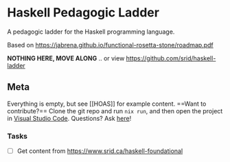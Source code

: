 # Haskell Pedagogic Ladder

A pedagogic ladder for the Haskell programming language.

Based on https://jabrena.github.io/functional-rosetta-stone/roadmap.pdf

**NOTHING HERE, MOVE ALONG** .. or view https://github.com/srid/haskell-ladder

## Meta

Everything is empty, but see [[HOAS]] for example content. ==Want to contribute?== Clone the git repo and run `nix run`, and then open the project in [Visual Studio Code](https://emanote.srid.ca/resources/vscode). Questions? Ask [here](https://funprog.zulipchat.com/#narrow/stream/201385-Haskell/topic/Haskell.20Pedagogic.20Ladder)!

### Tasks

- [ ] Get content from https://www.srid.ca/haskell-foundational
